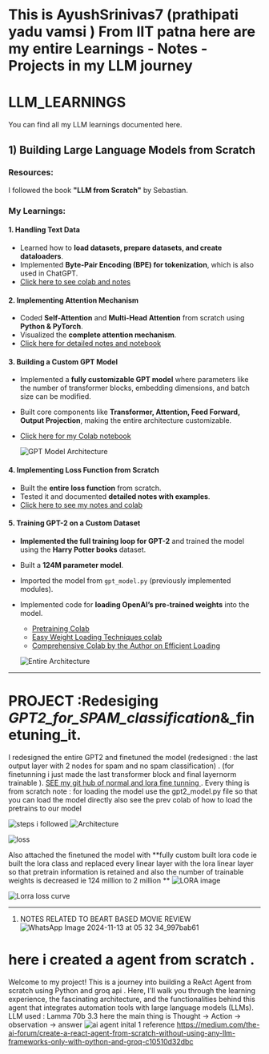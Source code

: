 # This is AyushSrinivas7 (prathipati yadu vamsi ) From IIT patna  here are my entire Learnings - Notes -Projects in my LLM journey
# LLM_LEARNINGS

You can find all my LLM learnings documented here.

## 1) Building Large Language Models from Scratch

### Resources:
I followed the book **"LLM from Scratch"** by Sebastian.

### My Learnings:

#### 1. Handling Text Data
- Learned how to **load datasets, prepare datasets, and create dataloaders**.
- Implemented **Byte-Pair Encoding (BPE) for tokenization**, which is also used in ChatGPT.
- [Click here to see colab and notes ](https://github.com/Ayushsrinivas7/LLM_LEARNINGS/blob/main/LLM_FROM_SCRATCH/1_byte_pair_encoding.ipynb)

#### 2. Implementing Attention Mechanism
- Coded **Self-Attention** and **Multi-Head Attention** from scratch using **Python & PyTorch**.
- Visualized the **complete attention mechanism**.
- [Click here for detailed notes and notebook](https://github.com/Ayushsrinivas7/LLM_LEARNINGS/blob/main/LLM_FROM_SCRATCH/2_ATTENTION_MECHANISM.ipynb)

#### 3. Building a Custom GPT Model
- Implemented a **fully customizable GPT model** where parameters like the number of transformer blocks, embedding dimensions, and batch size can be modified.
- Built core components like **Transformer, Attention, Feed Forward, Output Projection**, making the entire architecture customizable.
- [Click here for my Colab notebook ](https://github.com/Ayushsrinivas7/LLM_LEARNINGS/blob/main/LLM_FROM_SCRATCH/4_mylearning__CODING__THE_GPT_2.ipynb)

  ![GPT Model Architecture](https://drive.google.com/uc?export=view&id=1DAD3Rbi_3vJr9YmFmWecn-1rP7zIzEWm)

#### 4. Implementing Loss Function from Scratch
- Built the **entire loss function** from scratch.
- Tested it and documented **detailed notes with examples**.
- [Click here to see my notes and colab ](https://github.com/Ayushsrinivas7/LLM_LEARNINGS/blob/main/LLM_FROM_SCRATCH/5_my_learning_lossfunction_Coding_gpt2.ipynb)

#### 5. Training GPT-2 on a Custom Dataset
- **Implemented the full training loop for GPT-2** and trained the model using the **Harry Potter books** dataset.
- Built a **124M parameter model**.
- Imported the model from `gpt_model.py` (previously implemented modules).
- Implemented code for **loading OpenAI’s pre-trained weights** into the model.

  - [Pretraining Colab](https://github.com/Ayushsrinivas7/LLM_LEARNINGS/blob/main/LLM_FROM_SCRATCH/5_1_Mylerning_Building_GPT2_From_scrtach_and_pretraingipynb)
  - [Easy Weight Loading Techniques colab ](https://github.com/Ayushsrinivas7/LLM_LEARNINGS/blob/main/LLM_FROM_SCRATCH/5_2Bringing_weights_from_hugginfface_lodaing_tipynb)
  - [Comprehensive Colab by the Author on Efficient Loading](https://github.com/rasbt/LLMs-from-scratch/tree/main/ch05)

  ![Entire Architecture](https://drive.google.com/uc?export=view&id=1DGy_8ZKTKYgG0DUzh9iNtEgwGMnpkLMc)

___

# PROJECT :Redesiging _GPT2_for_SPAM_classification_&_finetuning_it.
I redesigned the entire GPT2 and finetuned the model (redesigned : the last output layer with 2 nodes for spam and no spam classification) . (for finetunning i just made the last transformer block and final layernorm  trainable ).   [SEE my git hub of normal and lora fine tunning ](https://github.com/Ayushsrinivas7/Project_GPT_Classifer). Every thing is from scratch 
note : for loading the model use the gpt2_model.py file so that you can load the model directly also see the prev colab of how to load the pretrains to our model 

![steps i followed](https://drive.google.com/uc?export=view&id=1fJ-_7pNN9ngsp5AKcD5tCMhJ6qXuXS4z) 
![Architecture ](https://drive.google.com/uc?export=view&id=1AKkTg2XnGdKqGzqgW0SLTzc3s3J3zTrr)

![loss](https://drive.google.com/uc?export=view&id=1LDxwVXJPv4X2Uxx2rWPCra8NxI69NkUq)

Also attached the finetuned the model with **fully custom built lora code ie built the lora class and replaced every linear layer with the lora linear layer so that pretrain information is retained and also the number of trainable weights is decreased ie 124 million to 2 million **
![LORA image](https://drive.google.com/uc?export=view&id=1wf-JfaUKMDZIU3CWFZmgvTVPvqovfuIv)

![Lorra loss curve](https://drive.google.com/uc?export=view&id=1sEz04dz3n9st6FvbJgQpDYTIfotBQnnw)
___
    
1) NOTES RELATED TO BEART BASED MOVIE REVIEW 
![WhatsApp Image 2024-11-13 at 05 32 34_997bab61](https://github.com/user-attachments/assets/e41b47af-d855-4e02-9277-5c0c43f26a1f)

# here i created a agent from scratch . 
Welcome to my project! This is a journey into building a ReAct Agent from scratch using Python and groq api . Here, I'll walk you through the learning experience, the fascinating architecture, and the functionalities behind this agent that integrates automation tools with large language models (LLMs).
LLM used : Lamma 70b 3.3 
here the main thing is Thought -> Action -> observation -> answer 
![ai agent inital 1](https://github.com/user-attachments/assets/060964fc-d62e-41b5-a2b9-826dd5fb53f5)
reference https://medium.com/the-ai-forum/create-a-react-agent-from-scratch-without-using-any-llm-frameworks-only-with-python-and-groq-c10510d32dbc

